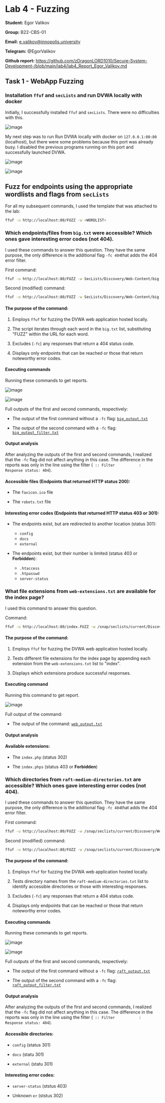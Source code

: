 # Lab 4 - Fuzzing

**Student:** Egor Valikov

**Group:** B22-CBS-01

**Email:** e.valikov@innopolis.university

**Telegram:** @EgorValikov

**Github report:** https://github.com/zDragonLORD1010/Secure-System-Development-/blob/main/lab4/lab4_Report_Egor_Valikov.md

## Task 1 - WebApp Fuzzing

### Installation `ffuf` and `secLists` and run DVWA locally with docker

Initially, I successfully installed `ffuf` and `secLists`. There were no difficulties with this.

![image](https://github.com/zDragonLORD1010/Secure-System-Development-/blob/main/lab4/task1_img/install.png)

My next step was to run Run DVWA locally with docker on `127.0.0.1:80:80` (localhost), but there were some problems because this port was already busy. I disabled the previous programs running on this port and successfully launched DVWA.

![image](https://github.com/zDragonLORD1010/Secure-System-Development-/blob/main/lab4/task1_img/docker.png)

![image](https://github.com/zDragonLORD1010/Secure-System-Development-/blob/main/lab4/task1_img/docker_fix.png)

## Fuzz for endpoints using the appropriate wordlists and flags from `secLists`

For all my subsequent commands, I used the template that was attached to the lab:

```bash
ffuf -u http://localhost:80/FUZZ -w <WORDLIST>
```

### Which endpoints/files from `big.txt` were accessible? Which ones gave interesting error codes (not 404).

I used these commands to answer this question. They have the same purpose, the only difference is the additional flag `-fc 404`that adds the 404 error filter.

First command:

```bash
ffuf -u http://localhost:80/FUZZ -w SecLists/Discovery/Web-Content/big.txt
```

Second (modified) command:

```bash
ffuf -u http://localhost:80/FUZZ -w SecLists/Discovery/Web-Content/big.txt -fc 404
```

#### The purpose of the command:

1. Employs `ffuf` for fuzzing the DVWA web application hosted locally.

2. The script iterates through each word in the `big.txt` list, substituting "FUZZ" within the URL for each word.

3. Excludes (`-fc`) any responses that return a 404 status code.

4. Displays only endpoints that can be reached or those that return noteworthy error codes.

#### Executing commands

Running these commands to get reports.

![image](https://github.com/zDragonLORD1010/Secure-System-Development-/blob/main/lab4/task1_img/big.png)

![image](https://github.com/zDragonLORD1010/Secure-System-Development-/blob/main/lab4/task1_img/big_fiter.png)

Full outputs of the first and second commands, respectively:

- The output of the first command without a `-fc` flag: [`big_output.txt`](https://github.com/zDragonLORD1010/Secure-System-Development-/blob/main/lab4/task1_output/big_output.txt)

- The output of the second command with a `-fc` flag: [`big_output_filter.txt`](https://github.com/zDragonLORD1010/Secure-System-Development-/blob/main/lab4/task1_output/big_output_filter.txt)

#### Output analysis

After analyzing the outputs of the first and second commands, I realized that the `-fc` flag did not affect anything in this case. The difference in the reports was only in the line using the filter (` :: Filter           : Response status: 404`).

#### Accessible files (Endpoints that returned HTTP status 200):

- The `favicon.ico` file

- The `robots.txt` file

#### Interesting error codes (Endpoints that returned HTTP status 403 or 301):

- The endpoints exist, but are redirected to another location (status 301):
  - `config`
  - `docs`
  - `external`

- The endpoints exist, but their number is limited (status 403 or **Forbidden**):
  - `.htaccess`
  - `.htpasswd`
  - `server-status`

### What file extensions from `web-extensions.txt` are available for the index page?

I used this command to answer this question.

Command:

```bash
ffuf -u http://localhost:80/index.FUZZ -w /snap/seclists/current/Discovery/Web-Content/web-extensions.txt
```

#### The purpose of the command:

1. Employs `ffuf` for fuzzing the DVWA web application hosted locally.

2. Tests different file extensions for the index page by appending each extension from the `web-extensions.txt` list to "index".

3. Displays which extensions produce successful responses.

#### Executing command

Running this command to get report.

![image](https://github.com/zDragonLORD1010/Secure-System-Development-/blob/main/lab4/task1_img/web.png)

Full output of the command:

- The output of the command: [`web_output.txt`](https://github.com/zDragonLORD1010/Secure-System-Development-/blob/main/lab4/task1_output/web_output.txt)

#### Output analysis

#### Available extensions:

- The `index.php` (status 302)

- The `index.phps` (status 403 or **Forbidden**)

### Which directories from `raft-medium-directories.txt` are accessible? Which ones gave interesting error codes (not 404).

I used these commands to answer this question. They have the same purpose, the only difference is the additional flag `-fc 404`that adds the 404 error filter.

First command:

```bash
ffuf -u http://localhost:80/FUZZ -w /snap/seclists/current/Discovery/Web-Content/raft-medium-directories.txt
```

Second (modified) command:

```bash
ffuf -u http://localhost:80/FUZZ -w /snap/seclists/current/Discovery/Web-Content/raft-medium-directories.txt -fc 404
```

#### The purpose of the command:

1. Employs `ffuf` for fuzzing the DVWA web application hosted locally.

2. Tests directory names from the `raft-medium-directories.txt` list to identify accessible directories or those with interesting responses.

3. Excludes (`-fc`) any responses that return a 404 status code.

4. Displays only endpoints that can be reached or those that return noteworthy error codes.

#### Executing commands

Running these commands to get reports.

![image](https://github.com/zDragonLORD1010/Secure-System-Development-/blob/main/lab4/task1_img/raft.png)

![image](https://github.com/zDragonLORD1010/Secure-System-Development-/blob/main/lab4/task1_img/raft_filter.png)

Full outputs of the first and second commands, respectively:

- The output of the first command without a `-fc` flag: [`raft_output.txt`](https://github.com/zDragonLORD1010/Secure-System-Development-/blob/main/lab4/task1_output/raft_output.txt)

- The output of the second command with a `-fc` flag: [`raft_output_filter.txt`](https://github.com/zDragonLORD1010/Secure-System-Development-/blob/main/lab4/task1_output/raft_output_filter.txt)

#### Output analysis

After analyzing the outputs of the first and second commands, I realized that the `-fc` flag did not affect anything in this case. The difference in the reports was only in the line using the filter (` :: Filter           : Response status: 404`).

#### Accessible directories:

- `config` (status 301)

- `docs` (statu 301)

- `external` (statu 301)

#### Interesting error codes:

- `server-status` (ststus 403)

- Unknown `er` (ststus 302)



